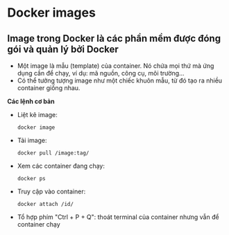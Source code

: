 # Docker images
## Image trong Docker là các phần mềm được đóng gói và quản lý bởi Docker
- Một image là mẫu (template) của container. Nó chứa mọi thứ mà ứng dụng cần để chạy, ví dụ: mã nguồn, công cụ, môi trường...
- Có thể tưởng tượng image như một chiếc khuôn mẫu, từ đó tạo ra nhiều container giống nhau.

**Các lệnh cơ bản**
- Liệt kê image:
    ```
    docker image
    ```

- Tải image:
    ```
  docker pull /image:tag/
    ```

- Xem các container đang chạy:
    ```
  docker ps
    ```

- Truy cập vào container:
    ```
  docker attach /id/
    ```

- Tổ hợp phím "Ctrl + P + Q": thoát terminal của container nhưng vẫn để container chạy
